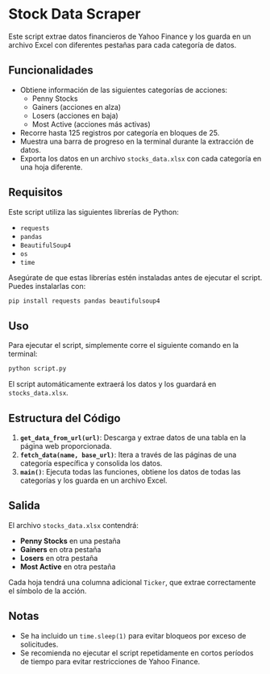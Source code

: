 # Stock Data Scraper

Este script extrae datos financieros de Yahoo Finance y los guarda en un archivo Excel con diferentes pestañas para cada categoría de datos.

## Funcionalidades
- Obtiene información de las siguientes categorías de acciones:
  - Penny Stocks
  - Gainers (acciones en alza)
  - Losers (acciones en baja)
  - Most Active (acciones más activas)
- Recorre hasta 125 registros por categoría en bloques de 25.
- Muestra una barra de progreso en la terminal durante la extracción de datos.
- Exporta los datos en un archivo `stocks_data.xlsx` con cada categoría en una hoja diferente.

## Requisitos
Este script utiliza las siguientes librerías de Python:
- `requests`
- `pandas`
- `BeautifulSoup4`
- `os`
- `time`

Asegúrate de que estas librerías estén instaladas antes de ejecutar el script. Puedes instalarlas con:
```sh
pip install requests pandas beautifulsoup4
```

## Uso
Para ejecutar el script, simplemente corre el siguiente comando en la terminal:
```sh
python script.py
```
El script automáticamente extraerá los datos y los guardará en `stocks_data.xlsx`.

## Estructura del Código
1. **`get_data_from_url(url)`**: Descarga y extrae datos de una tabla en la página web proporcionada.
2. **`fetch_data(name, base_url)`**: Itera a través de las páginas de una categoría específica y consolida los datos.
3. **`main()`**: Ejecuta todas las funciones, obtiene los datos de todas las categorías y los guarda en un archivo Excel.

## Salida
El archivo `stocks_data.xlsx` contendrá:
- **Penny Stocks** en una pestaña
- **Gainers** en otra pestaña
- **Losers** en otra pestaña
- **Most Active** en otra pestaña

Cada hoja tendrá una columna adicional `Ticker`, que extrae correctamente el símbolo de la acción.

## Notas
- Se ha incluido un `time.sleep(1)` para evitar bloqueos por exceso de solicitudes.
- Se recomienda no ejecutar el script repetidamente en cortos períodos de tiempo para evitar restricciones de Yahoo Finance.

